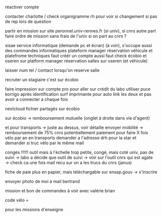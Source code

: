 réactiver compte

contacter charlotte / check organigramme rh pour voir si changement si pas de rep lors de question

partir en mission sur site peronnel.univ-rennes.fr (si univ), si cnrs autre part
faire ordre de mission sans frais de l'univ si on part au cnrs ?

sisae service informatique (demande pc et écran) (à voir), s'occupe aussi des commandes informatiques
 plateform manager réservation véhicule et platefrome techniques
 faut créér un compte aussi
faut check écobio et oseren sur platform manager
réservation salles sur oseren (et véhicule)

laisser num tel / contact lorsqu'on reserve salle


recruter un stagiaire c'est sur écobio 

faire impression sur compte pro pour aller sur crédit du labo
utiliser puce korrigo après identification surf imprimante pour auto link les deux et pas avoir a connecter a chaque fois



nextcloud fichier partagés sur écobio




sur écobio → remboursement mutuelle (onglet à droite dans vie d'agent)

et pour transports → juste au dessus, voir détaille envoyer mobilité → remboursement de 75% 
cnrs potentiellement paiement pour faire X fois vélo par an en transports
demander a l'adresse drh pour la star et demander si truc vélo par le même mail



congés !!!!!! 
outil mais à l'échelle trop petite,
congé, mais coté univ, pas de suivi → labo a décide que outil de suivi → voir sur l'outil cnrs qui est agate → check ca une fois mail recu sur on a les trucs du cnrs (janus)


fiche de paie plus en papier, mais téléchargable sur ensap.gouv → s'inscrire 

envoyer photo de moi à mail bertrand

mission et bon de commandes à voir avec valérie brian

code vélo = 

pour les missions d'enseigne
